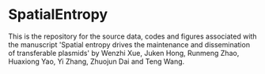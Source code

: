 # SpatialEntropy

This is the repository for the source data, codes and figures associated with the manuscript 'Spatial entropy drives the maintenance and dissemination of transferable plasmids' by Wenzhi Xue, Juken Hong, Runmeng Zhao, Huaxiong Yao, Yi Zhang, Zhuojun Dai and Teng Wang. 
